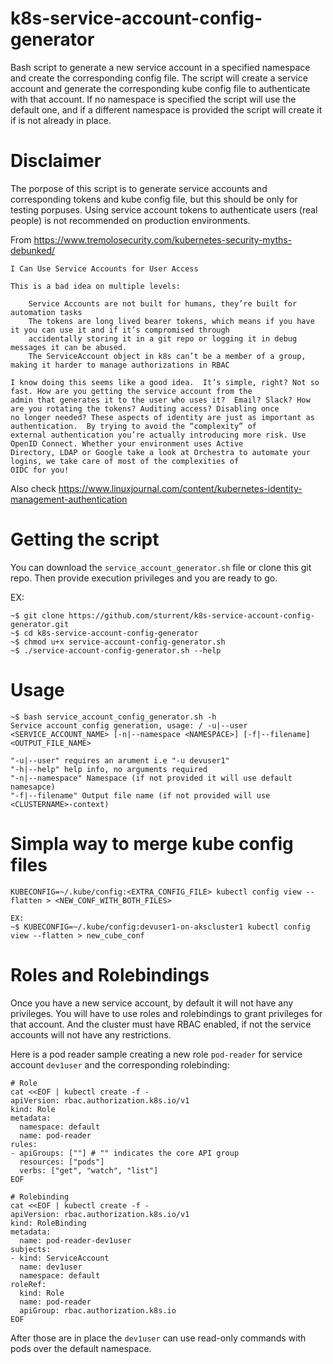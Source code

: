 # k8s-service-account-config-generator
Bash script to generate a new service account in a specified namespace and create the corresponding config file.
The script will create a service account and generate the corresponding kube config file to authenticate with that account.
If no namespace is specified the script will use the default one, and if a different namespace is provided the script will create it if is not already in place.

# Disclaimer
The porpose of this script is to generate service accounts and corresponding tokens and kube config file, but this should be only for testing porpuses. Using service account tokens to authenticate users (real people) is not recommended on production environments.

From https://www.tremolosecurity.com/kubernetes-security-myths-debunked/
```
I Can Use Service Accounts for User Access

This is a bad idea on multiple levels:

    Service Accounts are not built for humans, they’re built for automation tasks
    The tokens are long lived bearer tokens, which means if you have it you can use it and if it’s compromised through
    accidentally storing it in a git repo or logging it in debug messages it can be abused.
    The ServiceAccount object in k8s can’t be a member of a group, making it harder to manage authorizations in RBAC

I know doing this seems like a good idea.  It’s simple, right? Not so fast. How are you getting the service account from the
admin that generates it to the user who uses it?  Email? Slack? How are you rotating the tokens? Auditing access? Disabling once
no longer needed? These aspects of identity are just as important as authentication.  By trying to avoid the “complexity” of
external authentication you’re actually introducing more risk. Use OpenID Connect. Whether your environment uses Active
Directory, LDAP or Google take a look at Orchestra to automate your logins, we take care of most of the complexities of
OIDC for you!
```
Also check https://www.linuxjournal.com/content/kubernetes-identity-management-authentication

# Getting the script
You can download the `service_account_generator.sh` file or clone this git repo.
Then provide execution privileges and you are ready to go.

EX:
```
~$ git clone https://github.com/sturrent/k8s-service-account-config-generator.git
~$ cd k8s-service-account-config-generator
~$ chmod u+x service-account-config-generator.sh
~$ ./service-account-config-generator.sh --help
```


# Usage
```
~$ bash service_account_config_generator.sh -h
Service account config generation, usage: / -u|--user <SERVICE_ACCOUNT_NAME> [-n|--namespace <NAMESPACE>] [-f|--filename] <OUTPUT_FILE_NAME>

"-u|--user" requires an arument i.e "-u devuser1"
"-h|--help" help info, no arguments required
"-n|--namespace" Namespace (if not provided it will use default namesapce)
"-f|--filename" Output file name (if not provided will use <CLUSTERNAME>-context)
```
# Simpla way to merge kube config files
```
KUBECONFIG=~/.kube/config:<EXTRA_CONFIG_FILE> kubectl config view --flatten > <NEW_CONF_WITH_BOTH_FILES>

EX:
~$ KUBECONFIG=~/.kube/config:devuser1-on-akscluster1 kubectl config view --flatten > new_cube_conf
```

# Roles and Rolebindings
Once you have a new service account, by default it will not have any privileges.
You will have to use roles and rolebindings to grant privileges for that account.
And the cluster must have RBAC enabled, if not the service accounts will not have any restrictions.

Here is a pod reader sample creating a new role `pod-reader` for service account `dev1user` and the corresponding rolebinding:

```
# Role
cat <<EOF | kubectl create -f -
apiVersion: rbac.authorization.k8s.io/v1
kind: Role
metadata:
  namespace: default
  name: pod-reader
rules:
- apiGroups: [""] # "" indicates the core API group
  resources: ["pods"]
  verbs: ["get", "watch", "list"]
EOF
```

```
# Rolebinding
cat <<EOF | kubectl create -f -
apiVersion: rbac.authorization.k8s.io/v1
kind: RoleBinding
metadata:
  name: pod-reader-dev1user
subjects:
- kind: ServiceAccount
  name: dev1user
  namespace: default
roleRef:
  kind: Role
  name: pod-reader
  apiGroup: rbac.authorization.k8s.io
EOF
```

After those are in place the `dev1user` can use read-only commands with pods over the default namespace.
